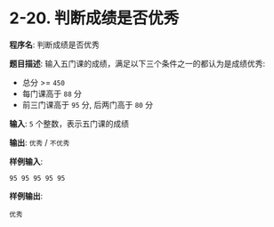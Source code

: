 # 2-20. 判断成绩是否优秀

**程序名**: 判断成绩是否优秀

**题目描述**: 输入五门课的成绩，满足以下三个条件之一的都认为是成绩优秀:

- 总分 >= `450`
- 每门课高于 `88` 分
- 前三门课高于 `95` 分, 后两门高于 `80` 分

**输入**: `5` 个整数，表示五门课的成绩

**输出**: `优秀` / `不优秀`

**样例输入**:
```text
95 95 95 95 95
```

**样例输出**:
```text
优秀
```